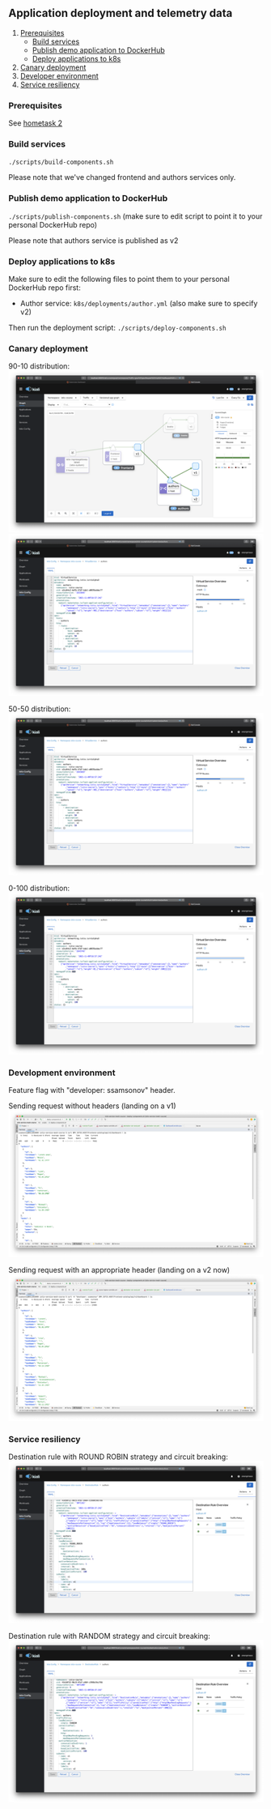 ## Application deployment and telemetry data

1. [Prerequisites](#Prerequisites)
    - [Build services](#buildServices)
    - [Publish demo application to DockerHub](#dockerhub)
    - [Deploy applications to k8s](#deploy-k8s)
1. [Canary deployment](#canary)
1. [Developer environment](#dev-env)
1. [Service resiliency](#resiliency)

<a name="Prerequisites"></a>
### Prerequisites
See [hometask 2](../h2/README.md)

<a name="buildServices"></a>
### Build services
`./scripts/build-components.sh`

Please note that we've changed frontend and authors services only.

<a name="dockerhub"></a>
### Publish demo application to DockerHub

`./scripts/publish-components.sh` (make sure to edit script to point it to your personal DockerHub repo)

Please note that authors service is published as v2

<a name="deploy-k8s"></a>
### Deploy applications to k8s
Make sure to edit the following files to point them to your personal DockerHub repo first:
- Author service: `k8s/deployments/author.yml` (also make sure to specify v2)

Then run the deployment script: `./scripts/deploy-components.sh`

<a name="canary"></a>
### Canary deployment

90-10 distribution:
![screenshots/canary-90-10.png](screenshots/canary-90-10.png)
![screenshots/canary-90-10-2.png](screenshots/canary-90-10-2.png)

50-50 distribution:
![screenshots/canary-50-50.png](screenshots/canary-50-50.png)

0-100 distribution:
![screenshots/canary-0-100.png](screenshots/canary-0-100.png)

<a name="dev-env"></a>
### Development environment
Feature flag with "developer: ssamsonov" header.

Sending request without headers (landing on a v1)
![screenshots/dev-env-v1.png](screenshots/dev-env-v1.png)

Sending request with an appropriate header (landing on a v2 now)
![screenshots/dev-env-v2.png](screenshots/dev-env-v2.png)

<a name="resiliency"></a>
### Service resiliency

Destination rule with ROUND ROBIN strategy and circuit breaking:
![screenshots/dest-rule-rr.png](screenshots/dest-rule-rr.png)

Destination rule with RANDOM strategy and circuit breaking:
![screenshots/dest-rule-rand.png](screenshots/dest-rule-rand.png)
